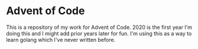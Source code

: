 # Advent of Code

This is a repository of my work for Advent of Code. 2020 is the first year I'm doing this and I might add prior years later for fun. I'm using this as a way to learn golang which I've never written before.

